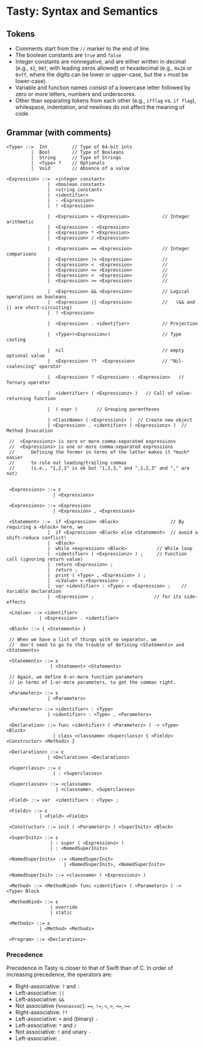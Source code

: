 # Tasty: Syntax and Semantics


## Tokens

* Comments start from the `//` marker to the end of line.
* The boolean constants are `true` and `false`
* Integer constants are nonnegative, and are either written in decimal (e.g., `42`, `007`, with leading zeros allowed) or hexadecimal (e.g., `0x2A` or `0xff`, where the digits can be lower or upper-case, but the `x` must be lower-case).
* Variable and function names consist of a lowercase letter followed by zero or more letters, numbers and underscores.
* Other than separating tokens from each other (e.g., `ifflag` vs. `if flag`), whilespace, indentation, and newlines do not affect the meaning of code.

## Grammar  (with comments)

```text
<Type> ::=  Int         // Type of 64-bit ints
         |  Bool        // Type of Booleans
         |  String      // Type of Strings
         |  <Type> ?    // Optionals
         |  Void        // Absence of a value

<Expression> ::=  <integer constant>
               |  <boolean constant>
               |  <string constant>
               |  <identifier>
               |  - <Expression>
               |  ! <Expression>

               |  <Expression> + <Expression>            // Integer arithmetic
               |  <Expression> - <Expression>
               |  <Expression> * <Expression>
               |  <Expression> / <Expression>

               |  <Expression> == <Expression>           // Integer comparisons
               |  <Expression> != <Expression>           //
               |  <Expression> <  <Expression>           //
               |  <Expression> <= <Expression>           //
               |  <Expression> >  <Expression>           //
               |  <Expression> >= <Expression>           //

               |  <Expression> && <Expression>           // Logical operations on booleans
               |  <Expression> || <Expression>           //   (&& and || are short-circuiting)
               |  ! <Expression>

               |  <Expression> . <identifier>            // Projection

               |  <Type>(<Expression>)                   // Type casting

               |  nil                                    // empty optional value
               |  <Expression> ??  <Expression>          // "Nil-coalescing" operator

               |  <Expression> ? <Expression> : <Expression>   // Ternary operator

               |  <identifier> ( <Expressionz> )   // Call of value-returning function

               |  ( expr )       // Grouping parentheses

               | <ClassName> ( <Expressionz> )  // Create new object
               | <Expression> . <identifier> ( <Expressionz> )  // Method Invocation

 //  <Expressionz> is zero or more comma-separated expressions
 //  <Expressions> is one or more comma-separated expressions
 //      Defining the former in terms of the latter makes it *much* easier
 //      to rule out leading/trailing commas
 //      (i.e., "1,2,3" is ok but "1,2,3," and ",1,2,3" and "," are not)


 <Expressionz> ::= ε
                 | <Expressions>

 <Expressions> ::= <Expression>
                 | <Expression> , <Expressions>

 <Statement> ::=  if <Expression> <Block>                   // By requiring a <block> here, we
               |  if <Expression> <Block> else <Statement>  // avoid a shift-reduce conflict!
               |  <Block>
               |  while <expression> <Block>           // While loop
               |  <identifier> ( <Expressionz> ) ;     // Function call (ignoring return value)
               |  return <Expression> ;
               |  return ;
               |  print ( <Type> , <Expression> ) ;
               |  <LValue> = <Expression> ;
               |  var <identifier> : <Type> = <Expression> ;    // Variable declaration
               |  <Expression> ;                      // for its side-effects

 <LValue> ::= <identifier>
            | <Expression> . <identifier>

 <Block> ::= { <Statements> }

 // When we have a list of things with no separator, we
 //  don't need to go to the trouble of defining <Statementz> and <Statements>

 <Statements> ::= ε
                | <Statement> <Statements>

 // Again, we define 0-or-more function parameters
 // in terms of 1-or-more parameters, to get the commas right.

 <Parameterz> ::= ε
               | <Parameters>

 <Parameters> ::= <identifier> : <Type>
               | <identifier> : <Type> , <Parameters>

 <Declaration> ::= func <identifier> ( <Parameterz> ) -> <Type> <Block>
                 | class <classname> <Superclassz> { <Fieldz> <Constructor> <Methodz> }

 <Declarationz> ::= ε
               | <Declaration> <Declarationz>

 <Superclassz> ::= ε
                 | : <Superclasses>

 <Superclasses> ::= <classname>
                  | <classname>, <Superclasses>

 <Field> ::= var  <identifier> : <Type> ;

 <Fieldz> ::= ε
            | <Field> <Fieldz>

 <Constructor> ::= init ( <Parameterz> ) <SuperInitz> <Block>

 <SuperInitz> ::= ε
                | : super ( <Expressionz> )
                | : <NamedSuperInits>

 <NamedSuperInits> ::= <NamedSuperInit>
                     | <NamedSuperInit>, <NamedSuperInits>

 <NamedSuperInit> ::= <classname> ( <Expressionz> )

 <Method> ::= <MethodKind> func <identifier> ( <Parameterz> ) -> <Type> Block

 <MethodKind> ::= ε
                | override
                | static

 <Methodz> ::= ε
            | <Method> <Methodz>

 <Program> ::= <Declarationz>
```

### Precedence

Precedence in Tasty is closer to that of Swift than of C. In order of increasing precedence, the operators are:

* Right-associative: `?` and `:`
* Left-associative: `||`
* Left-associative: `&&`
* Not associative (`%nonassoc`):  `==`, `!=`, `<`, `>`, `<=`, `>=`
* Right-associative: `??`
* Left-associative: `+` and (binary) `-`
* Left-associative: `*` and `/`
* Not associative: `!` and unary `-`
* Left-associative: `.`
